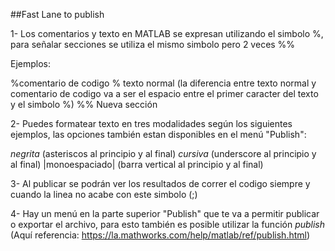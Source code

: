 ##Fast Lane to publish

1- Los comentarios y texto en MATLAB se expresan utilizando el simbolo %, para señalar secciones se utiliza el mismo simbolo pero 2 veces %%

Ejemplos:

%comentario de codigo
% texto normal (la diferencia entre texto normal y comentario de codigo va a ser el espacio entre el primer caracter del texto y el simbolo %)
%% Nueva sección

2- Puedes formatear texto en tres modalidades según los siguientes ejemplos, las opciones también estan disponibles en el menú "Publish":

*negrita* (asteriscos al principio y al final)
_cursiva_ (underscore al principio y al final)
|monoespaciado| (barra vertical al principio y al final)

3- Al publicar se podrán ver los resultados de correr el codigo siempre y cuando la linea no acabe con este simbolo (;)

4- Hay un menú en la parte superior "Publish" que te va a permitir publicar o exportar el archivo, para esto también es posible utilizar la función _publish_ (Aquí referencia: https://la.mathworks.com/help/matlab/ref/publish.html)


